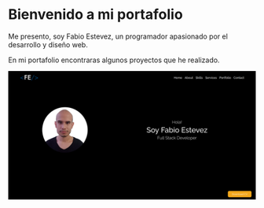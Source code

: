 # Bienvenido a mi portafolio

Me presento, soy Fabio Estevez, un programador apasionado por el desarrollo y diseño web.

En mi portafolio encontraras algunos proyectos que he realizado.

![imagen](./home.png)